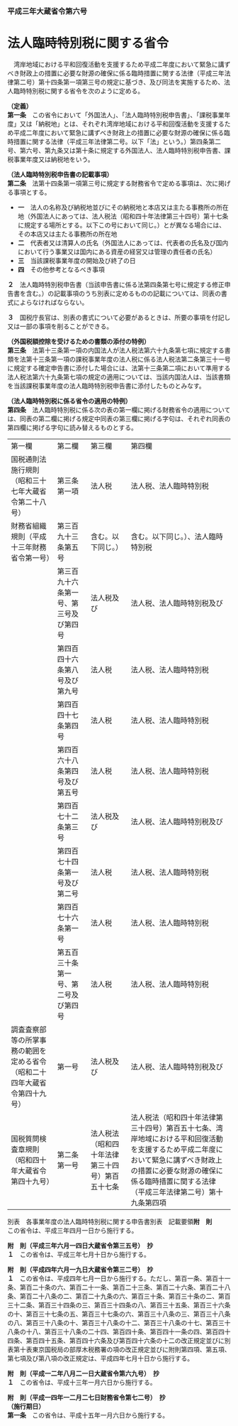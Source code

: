 ### 平成三年大蔵省令第六号  
# 法人臨時特別税に関する省令  
　湾岸地域における平和回復活動を支援するため平成二年度において緊急に講ずべき財政上の措置に必要な財源の確保に係る臨時措置に関する法律（平成三年法律第二号）第十四条第一項第三号の規定に基づき、及び同法を実施するため、法人臨時特別税に関する省令を次のように定める。  
  
**（定義）**  
**第一条**　この省令において「外国法人」、「法人臨時特別税申告書」、「課税事業年度」又は「納税地」とは、それぞれ湾岸地域における平和回復活動を支援するため平成二年度において緊急に講ずべき財政上の措置に必要な財源の確保に係る臨時措置に関する法律（平成三年法律第二号。以下「法」という。）第四条第二号、第六号、第九条又は第十条に規定する外国法人、法人臨時特別税申告書、課税事業年度又は納税地をいう。  
  
**（法人臨時特別税申告書の記載事項）**  
**第二条**　法第十四条第一項第三号に規定する財務省令で定める事項は、次に掲げる事項とする。  
* **一**　法人の名称及び納税地並びにその納税地と本店又は主たる事務所の所在地（外国法人にあっては、法人税法（昭和四十年法律第三十四号）第十七条に規定する場所とする。以下この号において同じ。）とが異なる場合には、その本店又は主たる事務所の所在地  
* **二**　代表者又は清算人の氏名（外国法人にあっては、代表者の氏名及び国内において行う事業又は国内にある資産の経営又は管理の責任者の氏名）  
* **三**　当該課税事業年度の開始及び終了の日  
* **四**　その他参考となるべき事項  
  
**２**　法人臨時特別税申告書（当該申告書に係る法第四条第七号に規定する修正申告書を含む。）の記載事項のうち別表に定めるものの記載については、同表の書式によらなければならない。  
  
**３**　国税庁長官は、別表の書式について必要があるときは、所要の事項を付記し又は一部の事項を削ることができる。  
  
**（外国税額控除を受けるための書類の添付の特例）**  
**第三条**　法第十三条第一項の内国法人が法人税法第六十九条第七項に規定する書類を法第十三条第一項の課税事業年度の法人税に係る法人税法第二条第三十一号に規定する確定申告書に添付した場合には、法第十三条第二項において準用する法人税法第六十九条第七項の規定の適用については、当該内国法人は、当該書類を当該課税事業年度の法人臨時特別税申告書に添付したものとみなす。  
  
**（法人臨時特別税に係る省令の適用の特例）**  
**第四条**　法人臨時特別税に係る次の表の第一欄に掲げる財務省令の適用については、同表の第二欄に掲げる規定中同表の第三欄に掲げる字句は、それぞれ同表の第四欄に掲げる字句に読み替えるものとする。  

|||||  
| --- | --- | --- | --- |  
|第一欄|第二欄|第三欄|第四欄|  
|国税通則法施行規則（昭和三十七年大蔵省令第二十八号）|第三条第一項|法人税|法人税、法人臨時特別税|  
|財務省組織規則（平成十三年財務省令第一号）|第三百九十三条第五号|含む。以下同じ。）|含む。以下同じ。）、法人臨時特別税|  
||第三百九十六条第一号、第三号及び第四号|法人税及び|法人税、法人臨時特別税及び|  
||第四百四十六条第八号及び第九号|法人税|法人税、法人臨時特別税|  
||第四百四十七条第四号|法人税|法人税、法人臨時特別税|  
||第四百六十八条第四号及び第五号|法人税|法人税、法人臨時特別税|  
||第四百七十二条第三号|法人税及び|法人税、法人臨時特別税及び|  
||第四百七十四条第一号及び第二号|法人税|法人税、法人臨時特別税|  
||第四百七十六条第一号|法人税|法人税、法人臨時特別税|  
||第五百三十条第一号、第二号及び第四号|法人税|法人税、法人臨時特別税|  
|調査査察部等の所掌事務の範囲を定める省令（昭和二十四年大蔵省令第四十九号）|第一号|法人税及び|法人税、法人臨時特別税及び|  
|国税質問検査章規則（昭和四十年大蔵省令第四十九号）|第二条第一号|法人税法（昭和四十年法律第三十四号）第百五十七条|法人税法（昭和四十年法律第三十四号）第百五十七条、湾岸地域における平和回復活動を支援するため平成二年度において緊急に講ずべき財政上の措置に必要な財源の確保に係る臨時措置に関する法律（平成三年法律第二号）第十九条第四項|  
  
  
別表　各事業年度の法人臨時特別税に関する申告書別表　記載要領**附　則**  
この省令は、平成三年四月一日から施行する。  
  
**附　則（平成三年六月一四日大蔵省令第三五号）　抄**  
**１**　この省令は、平成三年七月十日から施行する。  
  
**附　則（平成四年六月一九日大蔵省令第三二号）　抄**  
**１**　この省令は、平成四年七月一日から施行する。ただし、第百一条、第百十一条、第百二十条の六、第百二十一条、第百二十三条、第百二十六条、第百二十八条、第百二十八条の二、第百二十九条の六、第百三十条、第百三十条の二、第百三十二条、第百三十四条の三、第百三十四条の八、第百三十五条、第百三十六条の十、第百三十七条の五、第百三十七条の六、第百三十八条の三、第百三十八条の八、第百三十八条の十、第百三十八条の十二、第百三十八条の十七、第百三十八条の十八、第百三十八条の二十四、第百四十条、第百四十一条の四、第百四十四条、第百四十五条、第百四十六条及び第百四十六条の十二の改正規定並びに別表第十表東京国税局の部厚木税務署の項の改正規定並びに附則第四項、第五項、第七項及び第八項の改正規定は、平成四年七月十日から施行する。  
  
**附　則（平成一二年八月二一日大蔵省令第六九号）　抄**  
**１**　この省令は、平成十三年一月六日から施行する。  
  
**附　則（平成一四年一二月二七日財務省令第七二号）　抄**  
**（施行期日）**  
**第一条**　この省令は、平成十五年一月六日から施行する。  
  
